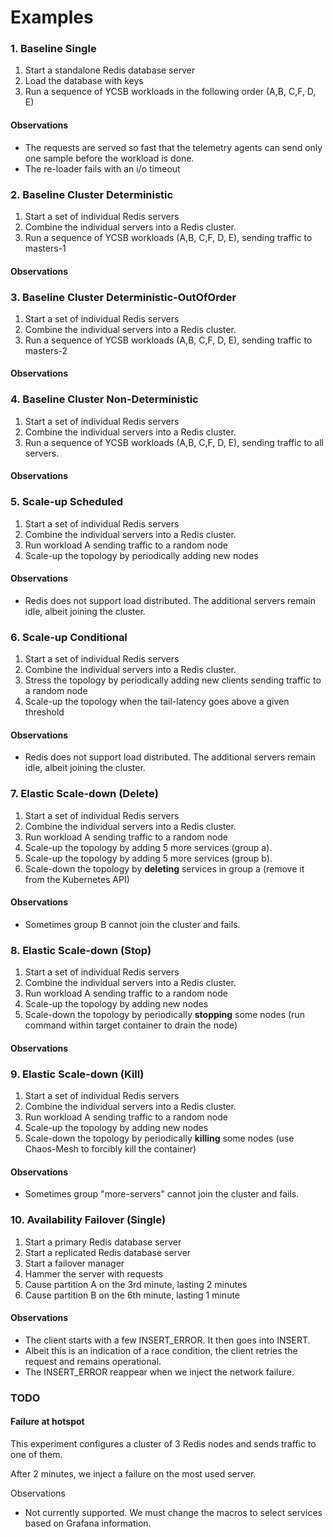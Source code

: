 # Examples

### 1. Baseline Single

1) Start a standalone Redis database server
2) Load the database with keys
3) Run a sequence of YCSB workloads in the following order (A,B, C,F, D, E)

#### Observations

* The requests are served so fast that the telemetry agents can send only one sample before the workload is done.
* The re-loader fails with an i/o timeout

### 2. Baseline Cluster Deterministic

1) Start a set of individual Redis servers
2) Combine the individual servers into a Redis cluster.
3) Run a sequence of YCSB workloads (A,B, C,F, D, E), sending traffic to masters-1

#### Observations

### 3. Baseline Cluster Deterministic-OutOfOrder

1) Start a set of individual Redis servers
2) Combine the individual servers into a Redis cluster.
3) Run a sequence of YCSB workloads (A,B, C,F, D, E), sending traffic to masters-2

#### Observations

### 4. Baseline Cluster Non-Deterministic

1) Start a set of individual Redis servers
2) Combine the individual servers into a Redis cluster.
3) Run a sequence of YCSB workloads (A,B, C,F, D, E), sending traffic to all servers.

#### Observations

### 5. Scale-up Scheduled

1) Start a set of individual Redis servers
2) Combine the individual servers into a Redis cluster.
3) Run workload A sending traffic to a random node
4) Scale-up the topology by periodically adding new nodes

#### Observations

* Redis does not support load distributed. The additional servers remain idle, albeit joining the cluster.

### 6. Scale-up Conditional

1) Start a set of individual Redis servers
2) Combine the individual servers into a Redis cluster.
3) Stress the topology by periodically adding new clients sending traffic to a random node
4) Scale-up the topology when the tail-latency goes above a given threshold

#### Observations

* Redis does not support load distributed. The additional servers remain idle, albeit joining the cluster.

### 7. Elastic Scale-down (Delete)

1) Start a set of individual Redis servers
2) Combine the individual servers into a Redis cluster.
3) Run workload A sending traffic to a random node
4) Scale-up the topology by adding 5 more services (group a).
5) Scale-up the topology by adding 5 more services (group b).
6) Scale-down the topology by **deleting** services in group a  (remove it from the Kubernetes API)

#### Observations

* Sometimes group B cannot join the cluster and fails.

### 8. Elastic Scale-down (Stop)

1) Start a set of individual Redis servers
2) Combine the individual servers into a Redis cluster.
3) Run workload A sending traffic to a random node
4) Scale-up the topology by adding new nodes
5) Scale-down the topology by periodically **stopping** some nodes (run command within target container to drain the
node)

#### **Observations**

### 9. Elastic Scale-down (Kill)

1) Start a set of individual Redis servers
2) Combine the individual servers into a Redis cluster.
3) Run workload A sending traffic to a random node
4) Scale-up the topology by adding new nodes
5) Scale-down the topology by periodically **killing**  some nodes (use Chaos-Mesh to forcibly kill the container)

#### Observations

* Sometimes group "more-servers" cannot join the cluster and fails.

### 10. Availability Failover (Single)

1) Start a primary Redis database server
2) Start a replicated Redis database server
3) Start a failover manager
4) Hammer the server with requests
5) Cause partition A on the 3rd minute, lasting 2 minutes
6) Cause partition B on the 6th minute, lasting 1 minute

#### Observations

* The client starts with a few INSERT_ERROR. It then goes into INSERT.
* Albeit this is an indication of a race condition, the client retries the request and remains operational.
* The INSERT_ERROR reappear when we inject the network failure.

### TODO

#### Failure at hotspot

This experiment configures a cluster of 3 Redis nodes and sends traffic to one of them.

After 2 minutes, we inject a failure on the most used server.

Observations

* Not currently supported. We must change the macros to select services based on Grafana information.
